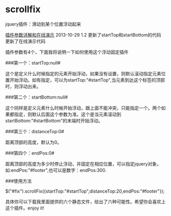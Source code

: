 scrollfix
=========

jquery插件：滑动到某个位置浮动起来

<a href="http://caibaojian.com/scrollfix">插件参数详解和在线演示</a>
2013-10-29
1.2
	更新了startTop和startBottom的代码
	更新了在线演示代码

插件参数有4个，下面我将说明一下如何使用这个浮动固定插件

###第一个：startTop:null#

这个是定义什么时候指定的元素开始浮动，如果没有设置，则默认滚动指定元素位置开始浮动。如有指定，可以为startTop:"#startTop",当元素到达这个标签的顶部时，则浮动出来。

###第二个：startBottom:null#

这个同样是定义元素什么时候开始浮动，跟上面不能冲突，只能指定一个。两个如果都指定，则默认后面这个参数为准。这个是当元素滚动到startBottom:"#startBottom"的末端时开始浮动。

###第三个：distanceTop:0#

距离顶部的高度，默认为0。

###第四个：endPos:0#

距离顶部的高度为多少时停止浮动，并固定在相应位置，可以指定jquery对象，如:endPos:"#footer",也可以是数字：endPos:300.

###使用方法

$("#fix").scrollFix({startTop:"#startTop",distanceTop:20,endPos:"#footer"});

具体你可以下载我里面提供的六个静态文件，给出了六种可能性。希望你会喜欢上这个插件。enjoy it!